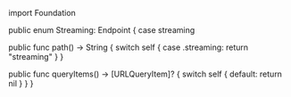 import Foundation

public enum Streaming: Endpoint {
  case streaming
  
  public func path() -> String {
    switch self {
    case .streaming:
      return "streaming"
    }
  }
  
  public func queryItems() -> [URLQueryItem]? {
    switch self {
    default:
      return nil
    }
  }
}
